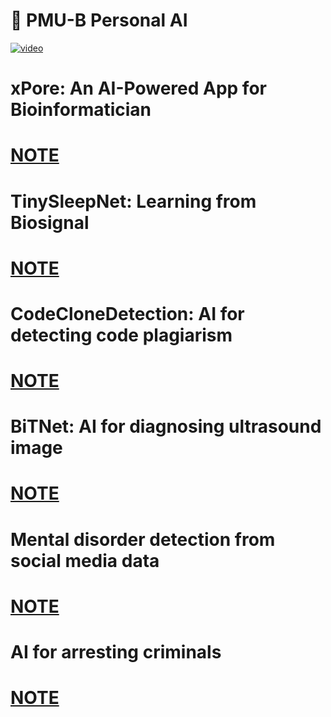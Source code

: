 <h1>🤖 PMU-B Personal AI</h1>

[![video](https://img.youtube.com/vi/561aU1Bh25g/0.jpg)](https://www.youtube.com/watch?v=561aU1Bh25g)


<H1>xPore: An AI-Powered App for Bioinformatician<h1>
  <a href="https://github.com/punnavitp/project/blob/main/xPore%3A%20An%20AI-Powered%20App%20for%20Bioinformatician.md">NOTE</a>
<H1>TinySleepNet: Learning from Biosignal<h1>
  <a href="https://github.com/punnavitp/project/blob/main/brain.py">NOTE</a>
<H1>CodeCloneDetection: AI for detecting code plagiarism	<h1>
  <a href="https://github.com/punnavitp/project/blob/main/CodeCloneDetection.md">NOTE</a>
<H1>BiTNet: AI for diagnosing ultrasound image <h1>
  <a href="https://github.com/punnavitp/project/blob/main/BiTNet.md">NOTE</a>
<H1>Mental disorder detection from social media data<h1>
  <a href="https://github.com/punnavitp/project/blob/main/Mental%20disorder%20detection.md">NOTE</a>
<H1>AI for arresting criminals	<h1>
  <a href="https://github.com/punnavitp/project/blob/main/AI%20for%20arresting%20criminals.md">NOTE</a>
